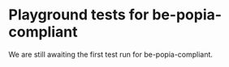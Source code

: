 # Playground tests for be-popia-compliant
We are still awaiting the first test run for be-popia-compliant.
